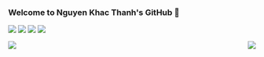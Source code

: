 ### Welcome to Nguyen Khac Thanh's GitHub 👋

![](https://img.shields.io/badge/-Linux-e8a83a?style=flat-square&logo=Linux&logoColor=fff)
![](https://img.shields.io/badge/-Python-0a74c4?style=flat-square&logo=Python&logoColor=fff)
![](https://img.shields.io/badge/-Javascript-e5cd0c?style=flat-square&logo=Javascript&logoColor=fff)
![](https://img.shields.io/badge/-NodeJS-e34f26?style=flat-square&logo=NodeJS&logoColor=eee)

<a href="#">
  <img align="left" src="https://github-readme-stats.vercel.app/api/top-langs/?username=magiskboy&langs_count=8&show_icons=true&hide_border=true&icon_color=586069&title_color=a0a9af&layout=compact">
</a>
<a href="#">
<img align="right" src="https://github-readme-stats.vercel.app/api?username=magiskboy&show_icons=true&hide_border=true&icon_color=586069&title_color=a0a9af">
</a>
